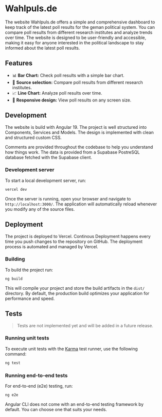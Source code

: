 # Wahlpuls.de

The website Wahlpuls.de offers a simple and comprehensive dashboard to keep track of the latest poll results for the geman political system. You can compare poll results from different research institutes and analyze trends over time. The website is designed to be user-friendly and accessible, making it easy for anyone interested in the political landscape to stay informed about the latest poll results.

## Features

- 📊 **Bar Chart:** Check poll results with a simple bar chart.
- 🔎 **Source selection:** Compare poll results from different research institutes.
- 📈 **Line Chart:** Analyze poll results over time.
- 📱 **Responsive design:** View poll results on any screen size.

## Development

The website is build with Angular 19. The project is well structured into Components, Services and Models. The design is implemented with clean and structured custom CSS.

Comments are provided throughout the codebase to help you understand how things work. The data is provided from a Supabase PostreSQL database fetched with the Supabase client. 

### Development server

To start a local development server, run:

```bash
vercel dev
```

Once the server is running, open your browser and navigate to `http://localhost:3000/`. The application will automatically reload whenever you modify any of the source files.

## Deployment

The project is deployed to Vercel. Continous Deployment happens every time you push changes to the repository on GitHub. The deployment process is automated and managed by Vercel.

### Building

To build the project run:

```bash
ng build
```

This will compile your project and store the build artifacts in the `dist/` directory. By default, the production build optimizes your application for performance and speed.

## Tests

> Tests are not implemented yet and will be added in a future release.

### Running unit tests

To execute unit tests with the [Karma](https://karma-runner.github.io) test runner, use the following command:

```bash
ng test
```

### Running end-to-end tests

For end-to-end (e2e) testing, run:

```bash
ng e2e
```

Angular CLI does not come with an end-to-end testing framework by default. You can choose one that suits your needs.